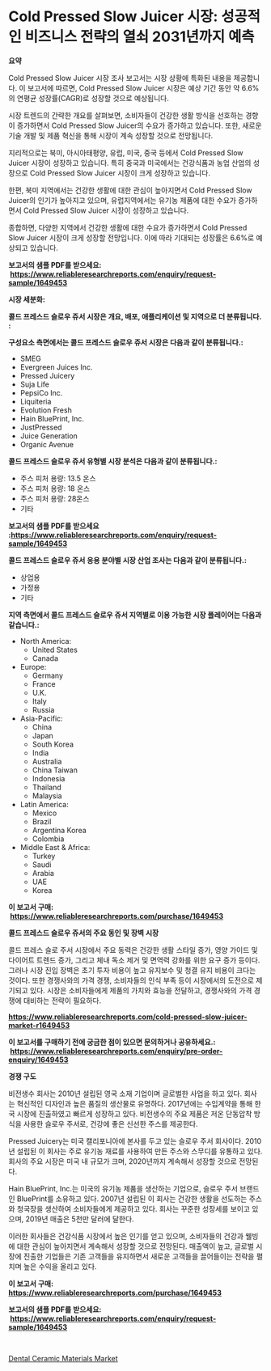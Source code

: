 <p><h1>Cold Pressed Slow Juicer 시장: 성공적인 비즈니스 전략의 열쇠 2031년까지 예측</h1></p><p><strong>요약</strong></p>
<p><p>Cold Pressed Slow Juicer 시장 조사 보고서는 시장 상황에 특화된 내용을 제공합니다. 이 보고서에 따르면, Cold Pressed Slow Juicer 시장은 예상 기간 동안 약 6.6%의 연평균 성장률(CAGR)로 성장할 것으로 예상됩니다.</p><p>시장 트렌드의 간략한 개요를 살펴보면, 소비자들이 건강한 생활 방식을 선호하는 경향이 증가하면서 Cold Pressed Slow Juicer의 수요가 증가하고 있습니다. 또한, 새로운 기술 개발 및 제품 혁신을 통해 시장이 계속 성장할 것으로 전망됩니다.</p><p>지리적으로는 북미, 아시아태평양, 유럽, 미국, 중국 등에서 Cold Pressed Slow Juicer 시장이 성장하고 있습니다. 특히 중국과 미국에서는 건강식품과 농업 산업의 성장으로 Cold Pressed Slow Juicer 시장이 크게 성장하고 있습니다.</p><p>한편, 북미 지역에서는 건강한 생활에 대한 관심이 높아지면서 Cold Pressed Slow Juicer의 인기가 높아지고 있으며, 유럽지역에서는 유기농 제품에 대한 수요가 증가하면서 Cold Pressed Slow Juicer 시장이 성장하고 있습니다.</p><p>종합하면, 다양한 지역에서 건강한 생활에 대한 수요가 증가하면서 Cold Pressed Slow Juicer 시장이 크게 성장할 전망입니다. 이에 따라 기대되는 성장률은 6.6%로 예상되고 있습니다.</p></p>
<p><strong>보고서의 샘플 PDF를 받으세요: &nbsp;<a href="https://www.reliableresearchreports.com/enquiry/request-sample/1649453">https://www.reliableresearchreports.com/enquiry/request-sample/1649453</a></strong></p>
<p><strong>시장 세분화:</strong></p>
<p><strong> 콜드 프레스드 슬로우 쥬서 시장은 개요, 배포, 애플리케이션 및 지역으로 더 분류됩니다. :</strong></p>
<p><strong>구성요소 측면에서는 콜드 프레스드 슬로우 쥬서 시장은 다음과 같이 분류됩니다.:</strong></p>
<p><ul><li>SMEG</li><li>Evergreen Juices Inc.</li><li>Pressed Juicery</li><li>Suja Life</li><li>PepsiCo Inc.</li><li>Liquiteria</li><li>Evolution Fresh</li><li>Hain BluePrint, Inc.</li><li>JustPressed</li><li>Juice Generation</li><li>Organic Avenue</li></ul></p>
<p><strong> 콜드 프레스드 슬로우 쥬서 유형별 시장 분석은 다음과 같이 분류됩니다.:</strong></p>
<p><ul><li>주스 피처 용량: 13.5 온스</li><li>주스 피처 용량: 18 온스</li><li>주스 피처 용량: 28온스</li><li>기타</li></ul></p>
<p><strong>보고서의 샘플 PDF를 받으세요 :<a href="https://www.reliableresearchreports.com/enquiry/request-sample/1649453">https://www.reliableresearchreports.com/enquiry/request-sample/1649453</a></strong></p>
<p><strong> 콜드 프레스드 슬로우 쥬서 응용 분야별 시장 산업 조사는 다음과 같이 분류됩니다.:</strong></p>
<p><ul><li>상업용</li><li>가정용</li><li>기타</li></ul></p>
<p><strong>지역 측면에서 콜드 프레스드 슬로우 쥬서 지역별로 이용 가능한 시장 플레이어는 다음과 같습니다.:</strong></p>
<p><ul>
    <li>
        North America:
        <ul>
            <li>United States</li>
            <li>Canada</li>
        </ul>
    </li>
    <li>
        Europe:
        <ul>
            <li>Germany</li>
            <li>France</li>
            <li>U.K.</li>
            <li>Italy</li>
            <li>Russia</li>
        </ul>
    </li>
    <li>
        Asia-Pacific:
        <ul>
            <li>China</li>
            <li>Japan</li>
            <li>South Korea</li>
            <li>India</li>
            <li>Australia</li>
            <li>China Taiwan</li>
            <li>Indonesia</li>
            <li>Thailand</li>
            <li>Malaysia</li>
        </ul>
    </li>
    <li>
        Latin America:
        <ul>
            <li>Mexico</li>
            <li>Brazil</li>
            <li>Argentina Korea</li>
            <li>Colombia</li>
        </ul>
    </li>
    <li>
        Middle East & Africa:
        <ul>
            <li>Turkey</li>
            <li>Saudi</li>
            <li>Arabia</li>
            <li>UAE</li>
            <li>Korea</li>
        </ul>
    </li>
    </ul></p>
<p><strong>이 보고서 구매: &nbsp;<a href="https://www.reliableresearchreports.com/purchase/1649453">https://www.reliableresearchreports.com/purchase/1649453</a></strong></p>
<p><strong>콜드 프레스드 슬로우 쥬서의 주요 동인 및 장벽 시장</strong></p>
<p><p>콜드 프레스 슬로 주서 시장에서 주요 동력은 건강한 생활 스타일 증가, 영양 가이드 및 다이어트 트렌드 증가, 그리고 체내 독소 제거 및 면역력 강화를 위한 요구 증가 등이다. 그러나 시장 진입 장벽은 초기 투자 비용이 높고 유지보수 및 청결 유지 비용이 크다는 것이다. 또한 경쟁사와의 가격 경쟁, 소비자들의 인식 부족 등이 시장에서의 도전으로 제기되고 있다. 시장은 소비자들에게 제품의 가치와 효능을 전달하고, 경쟁사와의 가격 경쟁에 대비하는 전략이 필요하다.</p></p>
<p><strong><a href="https://www.reliableresearchreports.com/cold-pressed-slow-juicer-market-r1649453">https://www.reliableresearchreports.com/cold-pressed-slow-juicer-market-r1649453</a></strong></p>
<p><strong>이 보고서를 구매하기 전에 궁금한 점이 있으면 문의하거나 공유하세요.: &nbsp;<a href="https://www.reliableresearchreports.com/enquiry/pre-order-enquiry/1649453">https://www.reliableresearchreports.com/enquiry/pre-order-enquiry/1649453</a></strong></p>
<p><strong>경쟁 구도</strong></p>
<p><p>비전생수 회사는 2010년 설립된 영국 소재 기업이며 글로벌한 사업을 하고 있다. 회사는 혁신적인 디자인과 높은 품질의 생산물로 유명하다. 2017년에는 수입계약을 통해 한국 시장에 진출하였고 빠르게 성장하고 있다. 비전생수의 주요 제품은 저온 단동압착 방식을 사용한 슬로우 주서로, 건강에 좋은 신선한 주스를 제공한다.</p><p>Pressed Juicery는 미국 캘리포니아에 본사를 두고 있는 슬로우 주서 회사이다. 2010년 설립된 이 회사는 주로 유기농 재료를 사용하여 만든 주스와 스무디를 유통하고 있다. 회사의 주요 시장은 미국 내 규모가 크며, 2020년까지 계속해서 성장할 것으로 전망된다.</p><p>Hain BluePrint, Inc.는 미국의 유기농 제품을 생산하는 기업으로, 슬로우 주서 브랜드인 BluePrint를 소유하고 있다. 2007년 설립된 이 회사는 건강한 생활을 선도하는 주스와 청국장을 생산하여 소비자들에게 제공하고 있다. 회사는 꾸준한 성장세를 보이고 있으며, 2019년 매출은 5천만 달러에 달한다. </p><p>이러한 회사들은 건강식품 시장에서 높은 인기를 얻고 있으며, 소비자들의 건강과 웰빙에 대한 관심이 높아지면서 계속해서 성장할 것으로 전망된다. 매출액이 높고, 글로벌 시장에 진출한 기업들은 기존 고객들을 유지하면서 새로운 고객들을 끌어들이는 전략을 펼치며 높은 수익을 올리고 있다.</p></p>
<p><strong>이 보고서 구매: &nbsp; <a href="https://www.reliableresearchreports.com/purchase/1649453">https://www.reliableresearchreports.com/purchase/1649453</a></strong></p>
<p><strong>보고서의 샘플 PDF를 받으세요: &nbsp;<a href="https://www.reliableresearchreports.com/enquiry/request-sample/1649453">https://www.reliableresearchreports.com/enquiry/request-sample/1649453</a></strong><strong></strong></p>
<p>&nbsp;</p>
<p><p><a href="https://ivy-potential-64b.notion.site/Dental-Ceramic-Materials-Market-Analysis-Its-CAGR-Market-Segmentation-and-Global-Industry-Overview-38bf612b5f24440ca4fbf1c1af5f9813">Dental Ceramic Materials Market</a></p></p>